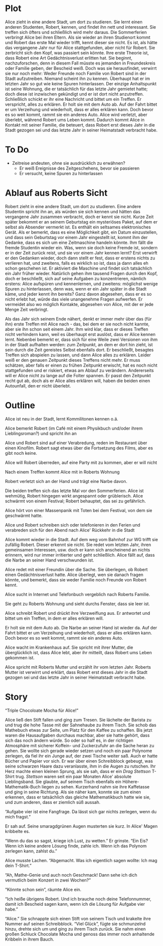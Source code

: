 # Plot

Alice zieht in eine andere Stadt, um dort zu studieren. Sie lernt einen anderen
Studenten, Robert, kennen, und findet ihn nett und interessant. Sie treffen sich öfters
und schließlich wird mehr daraus. Die Sommerferien verbringt Alice bei ihren Eltern. Als
sie wieder an ihren Studienort kommt und Robert das erste Mal wieder trifft, kennt
dieser sie nicht. Es ist, als hätte das vergangene Jahr nur für Alice stattgefunden,
aber nicht für Robert. Sie zerbricht sich den Kopf, was passiert sein könnte. Ihre erste
Theorie ist, dass Robert eine Art Gedächtnisverlust erlitten hat. Sie beginnt,
nachzuforschen, denn in diesem Fall müsste es jemanden in Freundeskreis oder Familie
geben, der Bescheid weiß. Doch was sie herausfindet, verwirrt sie nur noch mehr: Weder
Freunde noch Familie von Robert sind in der Stadt aufzutreiben. Niemand scheint ihn zu
kennen. Überhaupt hat er im letzten Jahr so gut wie keine Spuren hinterlassen. Der
einzige Anhaltspunkt ist seine Wohnung, die er tatsächlich für das letzte Jahr gemietet
hatte; doch diese ist inzwischen gekündigt und er ist dort nicht anzutreffen.
Schließlich schickt er ihr eine Nachricht und bittet um ein Treffen. Er verspricht,
alles zu erklären. Er holt sie mit dem Auto ab. Auf der Fahrt bittet er um Verzeihung
und wiederholt, dass er alles erklären kann. Doch bevor es so weit kommt, rammt sie ein
anderes Auto. Alice wird verletzt, aber überlebt, während Robert ums Leben kommt.
Dadurch kommt Alice in Kontakt mit seiner Familie, die beteuert, dass Robert erst dieses
Jahr in die Stadt gezogen sei und das letzte Jahr in seiner Heimatstadt verbracht habe.

# To Do

* Zeitreise andeuten, ohne sie ausdrücklich zu erwähnen?
  * Er weiß Ereignisse des Zeitgeschehens, bevor sie passieren
  * Er versucht, keine Spuren zu hinterlassen

# Ablauf aus Roberts Sicht

Robert zieht in eine andere Stadt, um dort zu studieren. Eine andere Studentin spricht
ihn an, als würden sie sich kennen und hätten das vergangene Jahr zusammen verbracht,
doch er kennt sie nicht. Kurze Zeit später bekommt er an seinem Geburtstag ein
mysteriöses Paket, auf dem er selbst als Absender vermerkt ist. Es enthält ein seltsames
elektronisches Gerät. Als er bemerkt, dass es eine Möglichkeit gibt, ein Datum
einzustellen, und dass sein Geburtstag vor einem Jahr eingestellt ist, kommt ihm der
Gedanke, dass es sich um eine Zeitmaschine handeln könnte. Ihm fällt die fremde
Studentin wieder ein. Was, wenn sie doch keine Fremde ist, sondern er in der Zeit zurück
reist, und sie vor einem Jahr kennen lernt? Erst verwirft er den Gedanken wieder, doch
dann stellt er fest, dass er erstens nichts zu verlieren hat, und zweitens, falls es
wirklich so ist, dass ja dann alles eh schon geschehen ist. Er aktiviert die Maschine
und findet sich tatsächlich ein Jahr früher wieder. Natürlich gehen ihm tausend Fragen
durch den Kopf, doch er beschließt, sich auf seine Aufgaben zu konzentrieren, nämlich
erstens: Alice aufspüren und kennenlernen, und zweitens: möglichst wenige Spuren zu
hinterlassen, denn was, wenn er ein Jahr später in die Stadt käme, und jeder kennt ihn
bereits? Ganz davon abgesehen, dass er es so nicht erlebt hat, würde das viele
unangenehme Fragen aufwerfen. Er vermeidet also wo möglich Kontakte, abgesehen von
Alice, mit der er jede Menge Zeit verbringt.

Als das Jahr sich seinem Ende nähert, denkt er immer mehr über das (für ihn) erste
Treffen mit Alice nach - das, bei dem er sie noch nicht kannte, aber sie ihn schon seit
einem Jahr. Ihm wird klar, dass er dieses Treffen nicht verhindern kann, weil es
überhaupt erst auslöst, dass er Alice kennen lernt. Nebenbei bemerkt er, dass sich für
eine Weile zwei Versionen von ihm in der Stadt aufhalten werden: zum Zeitpunkt, an dem
er dort hin zieht, ist sein durch die Zeit gereistes Selbst ebenfalls dort. Er
beschließt, besagtes Treffen sich abspielen zu lassen, und dann Alice alles zu erklären.
Leider weiß er den genauen Zeitpunkt dieses Treffens nicht mehr. Er muss schätzen, aber
falls er einen zu frühen Zeitpunkt erwischt, hat es noch nicht stattgefunden und er
riskiert, etwas am Ablauf zu verändern. Andererseits will er Alice nicht zu lange auf
die Folter spannen. Er passt den Zeitpunkt recht gut ab, doch als er Alice alles
erklären will, haben die beiden einen Autounfall, den er nicht überlebt.

# Outline

Alice ist neu in der Stadt, lernt Kommilitonen kennen o.ä.

Alice bemerkt Robert (im Café mit einem Physikbuch und/oder ihrem Lieblingsroman?) und
spricht ihn an

Alice und Robert sind auf einer Verabredung, reden im Restaurant über einen Kinofilm.
Robert sagt etwas über die Fortsetzung des Films, aber es gibt noch keine.

Alice will Robert überreden, auf eine Party mit zu kommen, aber er will nicht

Nach einem Treffen kommt Alice mit in Roberts Wohnung

Robert verletzt sich an der Hand und trägt eine Narbe davon.

Die beiden treffen sich das letzte Mal vor den Sommerferien. Alice ist wehmütig, Robert
hingegen wirkt angespannt oder grüblerisch. Alice schwärmt von einem Festival; Robert
behauptet, das sei zu gefährlich.

Alice hört von einer Massenpanik mit Toten bei dem Festival, von dem sie geschwärmt
hatte.

Alice und Robert schreiben sich oder telefonieren in den Ferien und verabreden sich für
den Abend nach Alice' Rückkehr in die Stadt

Alice kommt wieder in die Stadt. Auf dem weg vom Bahnhof zur WG trifft sie zufällig
Robert. Dieser erkennt sie nicht. Sie redet vom letzten Jahr, ihren gemeinsamen
Interessen, usw. doch er kann sich anscheinend an nichts erinnern, wird nur immer
irritierter und geht schließlich. Alice fällt auf, dass die Narbe an seiner Hand
verschwunden ist.

Alice redet mit einer Freundin über die Sache. Sie überlegen, ob Robert einen
Gedächtnisverlust hatte. Alice überlegt, wen sie danach fragen könnte, und bemerkt, dass
sie weder Familie noch Freunde von Robert kennt.

Alice sucht in Internet und Telefonbuch vergeblich nach Roberts Familie.

Sie geht zu Roberts Wohnung und sieht durchs Fenster, dass sie leer ist.

Alice schreibt Robert und drückt ihre Verzweiflung aus. Er antwortet und bittet um ein
Treffen, in dem er alles erklären will.

Er holt sie mit dem Auto ab. Die Narbe an seiner Hand ist wieder da. Auf der Fahrt
bittet er um Verzeihung und wiederholt, dass er alles erklären kann. Doch bevor es so
weit kommt, rammt sie ein anderes Auto.

Alice wacht im Krankenhaus auf. Sie spricht mit ihrer Mutter, die überglücklich ist,
dass Alice lebt, aber ihr mitteilt, dass Robert ums Leben gekommen ist.

Alice spricht mit Roberts Mutter und erzählt ihr vom letzten Jahr. Roberts Mutter ist
verwirrt und erklärt, dass Robert erst dieses Jahr in die Stadt gezogen sei und das
letzte Jahr in seiner Heimatstadt verbracht habe.

# Story

“Triple Chocoloate Mocha für Alice!”

Alice ließ den Stift fallen und ging zum Tresen. Sie lächelte der Barista zu und trug
die hohe Tasse mit der Sahnehaube zu ihrem Tisch. Sie schob das Mathebuch etwas zur
Seite, um Platz für den Kaffee zu schaffen. Bis jetzt waren die Hausaufgaben durchaus
machbar, aber sie hatte gehört, dass sich das noch ändern würde. So oder so half es, in
der richtigen Atmosphäre mit sicherer Koffein- und Zuckerzufuhr an die Sache heran zu
gehen. Sie wollte sich gerade wieder setzen und noch ein paar Polynome zerlegen, da fiel
ihr ein Junge auf, der zwei Tische weiter saß. Auch er hatte Bücher und Papier vor sich.
Er war über einen Schreibblock gebeugt, was seine schwarzen Haare dazu veranlasste, ihm
in die Augen zu rutschen. Ihr Herz machte einen kleinen Sprung, als sie sah, dass er ein
*Drag Stettson* T-Shirt trug. *Stettson* waren seit ein paar Monaten Alice' absolute
Lieblingsband. Sie glaubte, auf seinem Tisch ebenfalls ein Höhere-Mathematik-Buch liegen
zu sehen. Kurzerhand nahm sie ihre Kaffetasse und ging in seine Richtung. Als sie näher
kam, konnte sie zum einen erkennen, dass er tatsächlich das gleiche Mathematikbuch hatte
wie sie, und zum anderen, dass er ziemlich süß aussah.

“Aufgabe vier ist eine Fangfrage. Da lässt sich gar nichts zerlegen, wenn du mich
fragst.”

Er sah auf. Seine smaragdgrünen Augen musterten sie kurz. In Alice' Magen kribbelte es.

“Wenn du das so sagst, kriege ich Lust, zu wetten.” Er grinste. “Ein Eis? Wenn ich keine
andere Lösung finde, zahle ich. Wenn ich das Polynom zerlegen kann, zahlst du.”

Alice musste Lachen. “Abgemacht. Was ich eigentlich sagen wollte: Ich mag dein T-Shirt.”

“Ah, Mathe-Genie und auch noch Geschmack! Dann sehe ich dich vermutlich beim Konzert in
zwei Wochen?”

“Könnte schon sein”, räumte Alice ein.

“Ich heiße übrigens Robert. Und ich brauche noch deine Telefonnummer, damit ich Bescheid
sagen kann, wenn ich die Lösung für Aufgabe vier habe.”

“Alice.” Sie schnappte sich einen Stift von seinem Tisch und krakelte ihre Nummer auf
seinen Schreibblock. “Viel Glück”, fügte sie schmunzelnd hinzu, drehte sich um und ging
zu ihrem Tisch zurück. Sie nahm einen großen Schluck Chocolate Mocha und genoss das
immer noch anhaltende Kribbeln in ihrem Bauch.
